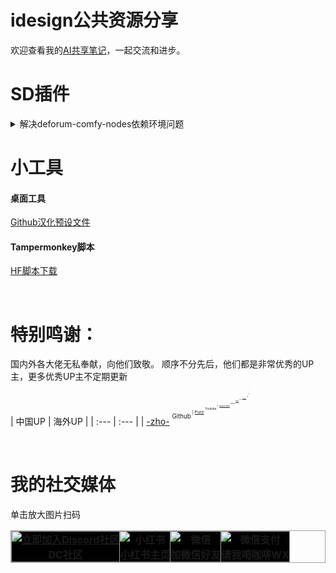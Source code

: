 # idesign公共资源分享
欢迎查看我的[AI共享笔记](https://idesigns.notion.site/275551b858cb474a908ce6d402639769?v=010feeeb5a1d4d55b98526fce9f2e180&pvs=4)，一起交流和进步。

# SD插件

<details>
<summary>解决deforum-comfy-nodes依赖环境问题</summary>

- 将我的[requirements.txt](https://github.com/idesign2018/Meta_IDesign/blob/master/Plugins/deforum-comfy-nodes/requirements.txt) 文件替换到你本地相应位置即可。
- [更详细方法：](https://discord.gg/ArErrjXT53)进群找到该贴 > [关于deforum-comfy-nodes无法安装配置环境](https://discord.com/channels/1229997190877941913/1253606196359729172)

</details>

# 小工具
  #### 桌面工具
  [Github汉化预设文件](https://github.com/idesign2018/Meta_IDesign/blob/master/Tools/Github%E6%B1%89%E5%8C%96.json)

  #### Tampermonkey脚本
  [HF脚本下载](https://github.com/idesign2018/Meta_IDesign/blob/master/Tampermonkey/HF%E4%B8%8B%E8%BD%BD.js)

<br>

# 特别鸣谢：
国内外各大佬无私奉献，向他们致敬。
顺序不分先后，他们都是非常优秀的UP主，更多优秀UP主不定期更新
<br>
| 中国UP | 海外UP |
| :--- | :--- |
| [-zho-](https://github.com/ZHO-ZHO-ZHO) <sup><sup>Github<sup><sup> | [Purz](https://www.youtube.com/@PurzBeats) <sup><sup>Youtube<sup><sup> |
| [yuyou-dev](https://github.com/yuyou-dev) <sup><sup>Github<sup><sup> | [MDMZ](https://www.youtube.com/@MDMZ) <sup><sup>Youtube<sup><sup> |
| [有趣的80后程序员](https://github.com/amao2001) <sup><sup>Github<sup><sup> | [kijai](https://github.com/kijai) <sup><sup>Github<sup><sup> |
| [AI KSK](https://www.youtube.com/@AIKSK) <sup><sup>Youtube<sup><sup> | []() <sup><sup><sup><sup> |
| [杰克艾米立](https://www.youtube.com/@JackEllie) <sup><sup>Youtube<sup><sup>| []() <sup><sup><sup><sup> |

<br>

# 我的社交媒体
单击放大图片扫码
<table style="border: 1px solid #9FA0A0; border-collapse: collapse; width: auto;">
    <tr>
      <th style="border: 1px solid #9FA0A0; padding: 0; background-color: #000000; text-align: center; height: auto; width: auto;">
        <a href="https://discord.gg/ArErrjXT53" rel="noopener noreferrer">
          <img src="https://github.com/idesign2018/Meta_IDesign/blob/master/QRCode/Discord-2.jpg?raw=true" alt="立即加入Discord社区" style="display: block; margin: 0 auto; max-width: 100%;"></a>DC社区</th>
      <th style="border: 1px solid #9FA0A0; padding: 0; background-color: #000000; text-align: center; height: auto;">
      <a rel="noopener noreferrer">
          <img src="https://github.com/idesign2018/Meta_IDesign/blob/master/QRCode/xhs.jpg?raw=true" alt="小红书" style="display: block; margin: 0 auto; max-width: 100%;"></a>小红书主页</th>
        <th style="border: 1px solid #9FA0A0; padding: 0; background-color: #000000; text-align: center; height: auto; width: auto;">
        <a rel="noopener noreferrer">
          <img src="https://github.com/idesign2018/Meta_IDesign/blob/master/QRCode/WeChat.jpg?raw=true" alt="微信" style="display: block; margin: 0 auto; max-width: 100%;"></a>加微信好友</th>
      <th style="border: 1px solid #9FA0A0; padding: 0; background-color: #000000; text-align: center; height: auto;">
      <a rel="noopener noreferrer">
          <img src="https://github.com/idesign2018/Meta_IDesign/blob/master/QRCode/wxzf-2.jpg?raw=true" alt="微信支付" style="display: block; margin: 0 auto; max-width: 100%;"></a>请我喝咖啡WX</th>
    </tr>
</table>
